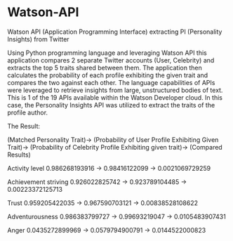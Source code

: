 # Watson-API
Watson API (Application Programming Interface) extracting PI (Personality Insights) from Twitter

Using Python programming language and leveraging Watson API this application compares 2 separate Twitter accounts (User, Celebrity) and extracts the top 5 traits shared between them. The application then calculates the probability of each profile exhibiting the given trait and compares the two against each other. The language capabilities of APIs were leveraged to retrieve insights from large, unstructured bodies of text. This is 1 of the 19 APIs available within the Watson Developer cloud. In this case, the Personality Insights API was utilized to extract the traits of the profile author.

The Result:

(Matched Personality Trait)-> (Probability of User Profile Exhibiting Given Trait)-> (Probability of Celebrity Profile Exhibiting given trait)-> (Compared Results)

Activity level 0.986268193916 -> 0.98416122099 -> 0.0021069729259

Achievement striving 0.926022825742 -> 0.923789104485 -> 0.00223372125713

Trust 0.959205422035 -> 0.967590703121 -> 0.00838528108622

Adventurousness 0.986383799727 -> 0.99693219047 -> 0.0105483907431

Anger 0.0435272899969 -> 0.0579794900791 -> 0.0144522000823
